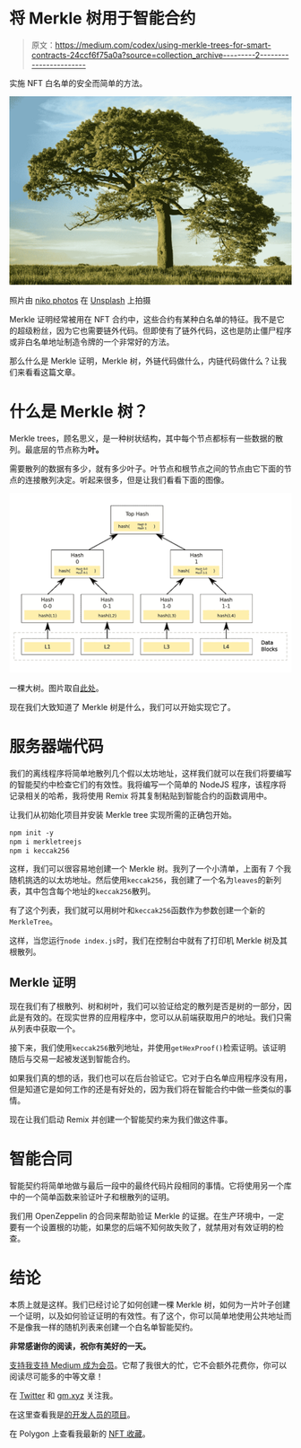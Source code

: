 # 将 Merkle 树用于智能合约

> 原文：<https://medium.com/codex/using-merkle-trees-for-smart-contracts-24ccf6f75a0a?source=collection_archive---------2----------------------->

实施 NFT 白名单的安全而简单的方法。

![](img/4f7854b8e36fac65d717336197101092.png)

照片由 [niko photos](https://unsplash.com/@niko_photos?utm_source=unsplash&utm_medium=referral&utm_content=creditCopyText) 在 [Unsplash](https://unsplash.com/s/photos/tree?utm_source=unsplash&utm_medium=referral&utm_content=creditCopyText) 上拍摄

Merkle 证明经常被用在 NFT 合约中，这些合约有某种白名单的特征。我不是它的超级粉丝，因为它也需要链外代码。但即使有了链外代码，这也是防止僵尸程序或非白名单地址制造令牌的一个非常好的方法。

那么什么是 Merkle 证明，Merkle 树，外链代码做什么，内链代码做什么？让我们来看看这篇文章。

# 什么是 Merkle 树？

Merkle trees，顾名思义，是一种树状结构，其中每个节点都标有一些数据的散列。最底层的节点称为**叶。**

需要散列的数据有多少，就有多少叶子。叶节点和根节点之间的节点由它下面的节点的连接散列决定。听起来很多，但是让我们看看下面的图像。

![](img/a81dbd3503a3c96db7178569e55c2da5.png)

一棵大树。图片取自[此处](/@ItsCuzzo/using-merkle-trees-for-nft-whitelists-523b58ada3f9)。

现在我们大致知道了 Merkle 树是什么，我们可以开始实现它了。

# 服务器端代码

我们的离线程序将简单地散列几个假以太坊地址，这样我们就可以在我们将要编写的智能契约中检查它们的有效性。我将编写一个简单的 NodeJS 程序，该程序将记录相关的哈希，我将使用 Remix 将其复制粘贴到智能合约的函数调用中。

让我们从初始化项目并安装 Merkle tree 实现所需的正确包开始。

```
npm init -y
npm i merkletreejs
npm i keccak256
```

这样，我们可以很容易地创建一个 Merkle 树。我列了一个小清单，上面有 7 个我随机挑选的以太坊地址。然后使用`keccak256`，我创建了一个名为`leaves`的新列表，其中包含每个地址的`keccak256`散列。

有了这个列表，我们就可以用树叶和`keccak256`函数作为参数创建一个新的`MerkleTree`。

这样，当您运行`node index.js`时，我们在控制台中就有了打印机 Merkle 树及其根散列。

## Merkle 证明

现在我们有了根散列、树和树叶，我们可以验证给定的散列是否是树的一部分，因此是有效的。在现实世界的应用程序中，您可以从前端获取用户的地址。我们只需从列表中获取一个。

接下来，我们使用`keccak256`散列地址，并使用`getHexProof()`检索证明。该证明随后与交易一起被发送到智能合约。

如果我们真的想的话，我们也可以在后台验证它。它对于白名单应用程序没有用，但是知道它是如何工作的还是有好处的，因为我们将在智能合约中做一些类似的事情。

现在让我们启动 Remix 并创建一个智能契约来为我们做这件事。

# 智能合同

智能契约将简单地做与最后一段中的最终代码片段相同的事情。它将使用另一个库中的一个简单函数来验证叶子和根散列的证明。

我们用 OpenZeppelin 的合同来帮助验证 Merkle 的证据。在生产环境中，一定要有一个设置根的功能，如果您的后端不知何故失败了，就禁用对有效证明的检查。

# 结论

本质上就是这样。我们已经讨论了如何创建一棵 Merkle 树，如何为一片叶子创建一个证明，以及如何验证证明的有效性。有了这个，你可以简单地使用公共地址而不是像我一样的随机列表来创建一个白名单智能契约。

**非常感谢你的阅读，祝你有美好的一天。**

[支持我支持 Medium 成为会员](https://mbvissers.medium.com/membership)。它帮了我很大的忙，它不会额外花费你，你可以阅读尽可能多的中等文章！

在 [Twitter](https://twitter.com/0xmbvissers) 和 [gm.xyz](https://gm.xyz/u/mbvissers.eth) 关注我。

在这里查看我是[的开发人员的项目](https://kangaroomob.io/)。

在 Polygon 上查看我最新的 [NFT 收藏](https://www.pixel-pizzas.com/)。